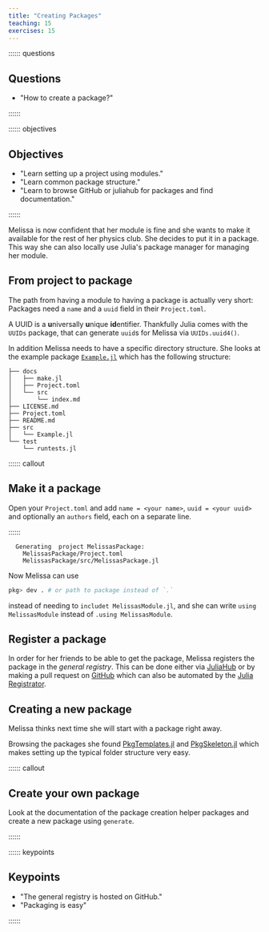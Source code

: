 ```yaml
---
title: "Creating Packages"
teaching: 15
exercises: 15
---
```


:::::: questions

## Questions

  - "How to create a package?"

::::::

:::::: objectives

## Objectives

  - "Learn setting up a project using modules."
  - "Learn common package structure."
  - "Learn to browse GitHub or juliahub for packages and find documentation."

::::::

Melissa is now confident that her module is fine and she wants to make it
available for the rest of her physics club.
She decides to put it in a package.
This way she can also locally use Julia's package manager for managing her
module.

## From project to package

The path from having a module to having a package is actually very short:
Packages need a `name` and a `uuid` field in their `Project.toml`.

A UUID is a **u**niversally **u**nique **id**entifier.
Thankfully Julia comes with the `UUIDs` package, that can generate `uuid`s for
Melissa via `UUIDs.uuid4()`.

In addition Melissa needs to have a specific directory structure.
She looks at the example package [`Example.jl`](https://github.com/JuliaLang/Example.jl) which has the following
structure:

```
├── docs
│   ├── make.jl
│   ├── Project.toml
│   └── src
│       └── index.md
├── LICENSE.md
├── Project.toml
├── README.md
├── src
│   └── Example.jl
└── test
    └── runtests.jl
```

:::::: callout

## Make it a package

Open your `Project.toml` and add `name = <your name>`, `uuid = <your uuid>`
and optionally an `authors` field, each on a separate line.

::::::


````
  Generating  project MelissasPackage:
    MelissasPackage/Project.toml
    MelissasPackage/src/MelissasPackage.jl

````

Now Melissa can use

```julia
pkg> dev . # or path to package instead of `.`
```

instead of needing to `includet MelissasModule.jl`, and she can write
`using MelissasModule` instead of `.using MelissasModule`.

## Register a package

In order for her friends to be able to get the package, Melissa registers the
package in the _general registry_.
This can be done either via [JuliaHub](https://juliahub.com/ui/Registrator) or by making a pull request on
[GitHub](https://github.com/JuliaRegistries/General/pulls) which can also be automated by the [Julia Registrator](https://github.com/JuliaRegistries/Registrator.jl).

## Creating a new package

Melissa thinks next time she will start with a package right away.

Browsing the packages she found [PkgTemplates.jl](https://invenia.github.io/PkgTemplates.jl/stable/) and [PkgSkeleton.jl](https://github.com/tpapp/PkgSkeleton.jl)
which makes setting up the typical folder structure very easy.

:::::: callout

## Create your own package

Look at the documentation of the package creation helper packages and create
a new package using `generate`.

::::::

:::::: keypoints

## Keypoints

  - "The general registry is hosted on GitHub."
  - "Packaging is easy"

::::::

